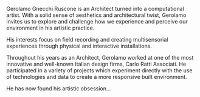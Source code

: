 Gerolamo Gnecchi Ruscone is an Architect turned into a computational artist. With a solid sense of aesthetics and architectural twist, Gerolamo invites us to explore and challenge how we experience and perceive our environment in his artistic practice.

His interests focus on field recording and creating multisensorial experiences through physical and interactive installations.

Throughout his years as an Architect, Gerolamo worked at one of the most innovative and well-known Italian design firms, Carlo Ratti Associati. He participated in a variety of projects which experiment directly with the use of technologies and data to create a more responsive built environment.

He has now found his artistic obsession...
